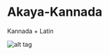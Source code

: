 # Akaya-Kannada
Kannada + Latin

![alt tag](https://github.com/vaishnavimurthy/Akaya-Kannada/blob/master/Tests/%2B/Akaya_1.png)
